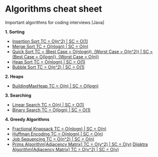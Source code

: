 # Algorithms cheat sheet
Important algorithms for coding interviews [Java]

**1. Sorting**
* <a target="_blank" href="https://gist.github.com/raviranjan3570/8846614513ff40b6e9bbe74b06cfc5c9#file-insertionsort-java">Insertion Sort TC = O(n^2) | SC = O(1)</a>
* <a target="_blank" href="https://gist.github.com/raviranjan3570/8846614513ff40b6e9bbe74b06cfc5c9#file-mergesort-java">Merge Sort TC = O(nlogn) | SC = O(n)</a>
* <a target="_blank" href="https://gist.github.com/raviranjan3570/8846614513ff40b6e9bbe74b06cfc5c9#file-quicksort-java">Quick Sort TC = (Best Case = O(nlogn)), (Worst Case = O(n^2)) | SC = (Best Case = O(logn)), (Worst Case = O(n))</a>
* <a target="_blank" href="https://gist.github.com/raviranjan3570/8846614513ff40b6e9bbe74b06cfc5c9#file-heapsort-java">Heap Sort TC = O(nlogn) | SC = O(1)</a>
* <a target="_blank" href="https://gist.github.com/raviranjan3570/8846614513ff40b6e9bbe74b06cfc5c9#file-bubblesort-java">Bubble Sort TC = O(n^2) | SC = O(1)</a>

**2. Heaps**
* <a target="_blank" href="https://gist.github.com/raviranjan3570/8846614513ff40b6e9bbe74b06cfc5c9#file-buildingmaxheap-java">BuildingMaxHeap TC = O(n) | SC = O(logn)</a>

**3. Searching**
* <a target="_blank" href="https://gist.github.com/raviranjan3570/8846614513ff40b6e9bbe74b06cfc5c9#file-linearsearch-java">Linear Search TC = O(n) | SC = O(1)</a>
* <a target="_blank" href="https://gist.github.com/raviranjan3570/8846614513ff40b6e9bbe74b06cfc5c9#file-binarysearch-java">Binary Search TC = O(logn) | SC = O(1)</a>

**4. Greedy Algorithms**
* <a target="_blank" href="https://gist.github.com/raviranjan3570/8846614513ff40b6e9bbe74b06cfc5c9#file-fractionalknapsack-java">Fractional Knapsack TC = O(nlogn) | SC = O(n)</a>
* <a target="_blank" href="https://gist.github.com/raviranjan3570/8846614513ff40b6e9bbe74b06cfc5c9#file-huffmanencoding-java">Huffman Encoding TC = O(nlogn) | SC = O(n)</a>
* <a target="_blank" href="https://gist.github.com/raviranjan3570/8846614513ff40b6e9bbe74b06cfc5c9#file-jobsequencing-java">Job Sequencing TC = O(n^2) | SC = O(n)</a>
* <a target="_blank" href="https://gist.github.com/raviranjan3570/8846614513ff40b6e9bbe74b06cfc5c9#file-primsmst-java">Prims Algorithm[Adjacency Matrix] TC = O(v^2) | SC = O(v)</a>
<a target="_blank" href="https://gist.github.com/raviranjan3570/8846614513ff40b6e9bbe74b06cfc5c9#file-dijsktraalgorithm-java">Dijsktra Algorithm[Adjacency Matrix] TC = O(v^2) | SC = O(v)</a>
